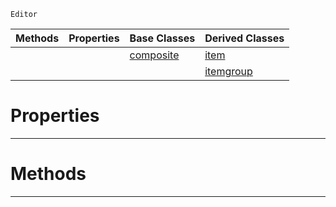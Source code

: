  `Editor`

|Methods|Properties|Base Classes|Derived Classes|
|---|---|---|---|
| | |[composite](https://github.com/zeroengineteam/ZeroDocs/blob/master/code_reference/class_reference/composite.markdown)|[item](https://github.com/zeroengineteam/ZeroDocs/blob/master/code_reference/class_reference/item.markdown)|
| | | |[itemgroup](https://github.com/zeroengineteam/ZeroDocs/blob/master/code_reference/class_reference/itemgroup.markdown)|


 #  Properties


---  
 #  Methods


---  
 

 